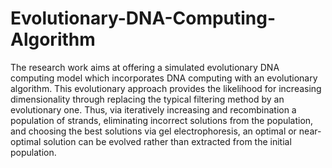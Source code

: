 # Evolutionary-DNA-Computing-Algorithm
The research work aims at offering a simulated evolutionary DNA computing model which incorporates DNA computing with an evolutionary algorithm. This evolutionary approach provides the likelihood for increasing dimensionality through replacing the typical filtering method by an evolutionary one. Thus, via iteratively increasing and recombination a population of strands, eliminating incorrect solutions from the population, and choosing the best solutions via gel electrophoresis, an optimal or near-optimal solution can be evolved rather than extracted from the initial population.
